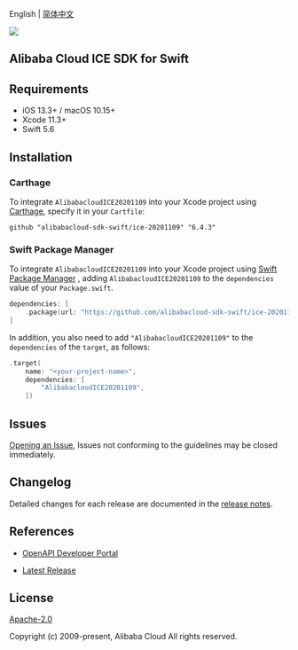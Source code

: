 English | [简体中文](README-CN.md)

![](https://aliyunsdk-pages.alicdn.com/icons/AlibabaCloud.svg)

## Alibaba Cloud ICE SDK for Swift

## Requirements

- iOS 13.3+ / macOS 10.15+
- Xcode 11.3+
- Swift 5.6

## Installation

### Carthage

To integrate `AlibabacloudICE20201109` into your Xcode project using [Carthage](https://github.com/Carthage/Carthage), specify it in your `Cartfile`:

```ogdl
github "alibabacloud-sdk-swift/ice-20201109" "6.4.3"
```

### Swift Package Manager

To integrate `AlibabacloudICE20201109` into your Xcode project using [Swift Package Manager](https://swift.org/package-manager/) , adding `AlibabacloudICE20201109` to the `dependencies` value of your `Package.swift`.

```swift
dependencies: [
    .package(url: "https://github.com/alibabacloud-sdk-swift/ice-20201109.git", from: "6.4.3")
]
```

In addition, you also need to add `"AlibabacloudICE20201109"` to the `dependencies` of the `target`, as follows:

```swift
.target(
    name: "<your-project-name>",
    dependencies: [
        "AlibabacloudICE20201109",
    ])
```

## Issues

[Opening an Issue](https://github.com/alibabacloud-sdk-swift/ice-20201109/issues/new), Issues not conforming to the guidelines may be closed immediately.

## Changelog

Detailed changes for each release are documented in the [release notes](./ChangeLog.txt).

## References

* [OpenAPI Developer Portal](https://next.api.alibabacloud.com/home)
- [Latest Release](https://github.com/alibabacloud-sdk-swift/ice-20201109)

## License

[Apache-2.0](http://www.apache.org/licenses/LICENSE-2.0)

Copyright (c) 2009-present, Alibaba Cloud All rights reserved.
